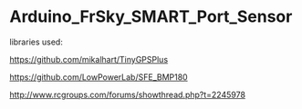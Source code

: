 # Arduino_FrSky_SMART_Port_Sensor

libraries used:

https://github.com/mikalhart/TinyGPSPlus

https://github.com/LowPowerLab/SFE_BMP180

http://www.rcgroups.com/forums/showthread.php?t=2245978
